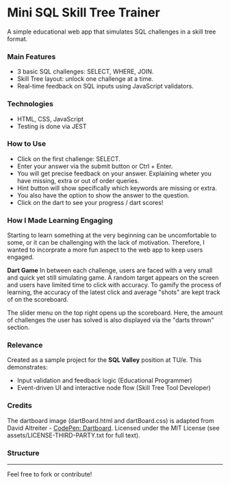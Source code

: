 # Mini SQL Skill Tree Trainer

A simple educational web app that simulates SQL challenges in a skill tree format.

###  Main Features
- 3 basic SQL challenges: SELECT, WHERE, JOIN.
- Skill Tree layout: unlock one challenge at a time.
- Real-time feedback on SQL inputs using JavaScript validators.

### Technologies
- HTML, CSS, JavaScript 
- Testing is done via JEST

### How to Use
- Click on the first challenge: SELECT.
- Enter your answer via the submit button or Ctrl + Enter.
- You will get precise feedback on your answer. Explaining wheter you have missing, extra or out of order queries.
- Hint button will show specifically which keywords are missing or extra.
- You also have the option to show the answer to the question.
- Click on the dart to see your progress / dart scores!

### How I Made Learning Engaging

Starting to learn something at the very beginning can be uncomfortable to some, or it can be challenging with the lack of motivation. Therefore, I wanted to incorprate a more fun aspect to the web app to keep users engaged.

**Dart Game**
In between each challenge, users are faced with a very small and quick yet still simulating game. A random target appears on the screen and users have limited time to click with accuracy. To gamify the process of learning, the accuracy of the latest click and average "shots" are kept track of on the scoreboard.

The slider menu on the top right opens up the scoreboard. Here, the amount of challenges the user has solved is also displayed via the "darts thrown" section.

### Relevance
Created as a sample project for the **SQL Valley** position at TU/e. This demonstrates:
- Input validation and feedback logic (Educational Programmer)
- Event-driven UI and interactive node flow (Skill Tree Tool Developer)

### Credits
The dartboard image (dartBoard.html and dartBoard.css) is adapted from David Altreiter - [CodePen: Dartboard](https://codepen.io/altreiter/pen/XzQeGJ). Licensed under the MIT License (see assets/LICENSE-THIRD-PARTY.txt for full text).

### Structure

---

Feel free to fork or contribute!
